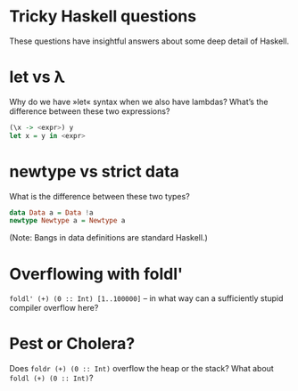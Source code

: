 # Tricky Haskell questions

These questions have insightful answers about some deep detail of Haskell.

# let vs λ

Why do we have »let« syntax when we also have lambdas? What’s the difference
between these two expressions?

```haskell
(\x -> <expr>) y
let x = y in <expr>
```

# newtype vs strict data

What is the difference between these two types?

```haskell
data Data a = Data !a
newtype Newtype a = Newtype a
```

(Note: Bangs in data definitions are standard Haskell.)

# Overflowing with foldl'

`foldl' (+) (0 :: Int) [1..100000]` – in what way can a sufficiently stupid
compiler overflow here?

# Pest or Cholera?

Does `foldr (+) (0 :: Int)` overflow the heap or the stack? What about
`foldl (+) (0 :: Int)`?
